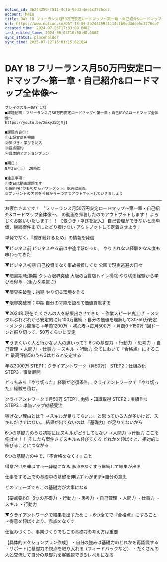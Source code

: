 ```yaml
---
notion_id: 3b244259-f511-4cfb-9ed3-dee5c3776ce7
account: Main
title: DAY 18 フリーランス月50万円安定ロードマップ〜第一章・自己紹介&ロードマップ全体像〜
url: https://www.notion.so/DAY-18-50-3b244259f5114cfb9ed3dee5c3776ce7
created_time: 2024-07-26T17:03:00.000Z
last_edited_time: 2024-08-03T10:58:00.000Z
sync_status: placeholder
sync_time: 2025-07-12T15:01:15.021054
---
```

# DAY 18 フリーランス月50万円安定ロードマップ〜第一章・自己紹介&ロードマップ全体像〜

```plain text
ブレイクスルーDAY 17】
■課題動画：フリーランス月50万円安定ロードマップ〜第一章・自己紹介&ロードマップ全体像〜
https://youtu.be/Xmky35DjVjI

■課題内容①：
①上記文章を視聴
②気づき・学びを記入
③要点要約
④具体的アクションプラン

■期日：
8月3日(土)　20時迄

■注意事項：
①本日は動画課題です
②最新verのものからアウトプット。脱完璧主義。
③プレゼントの内容を今日から一つずつアウトプットしていきましょう
```
---
お疲れさまです！
〝フリーランス月50万円安定ロードマップ〜第一章・自己紹介&ロードマップ全体像〜〟
の動画を拝聴したのでアウトプットします！
よろしくお願いいたします！！
【気づき・学びを記入】
自己管理ができないと高単価、継続案件までにたどり着けない
アウトプットして定着させよう！

単発でなく、『稼ぎ続けるため』の情報を発信

▼ビジネス前
ビジネスやる前は中途半端だった。
やりきれない経験をなん度も味わってきた

▼ビジネス初期
自己投資でなく事故投資してた
公園で現実逃避の日々

▼暗黒期/転換期
クレカ限界突破
大阪の百貨店トイレ掃除
やり切る経験から学びを得る
（全力＆素直さ）

▼限界突破塾：初期
やり切る環境を作る

▼限界突破塾：中期
自分の才能を認めて価値貢献する

▼2024年現在
たくさんの人を結果出させてきた
・作業スピード鬼上げ
・メンタルぶれぶれから安定的に月100万継続
・自分の価値を理解して30-50万安定
・メンタル闇落ち→年商1200万
・初心者→毎月500万
・月商0→150万
1回ドーンと振り切って、50万くらいに安定

▼うまくいく人と行かない人の違いって？
6つの基礎力
・行動力
・思考力
・自己管理
・人間力
・仕事力
・スキル
・行動力
全てにおいて『合格点』にすること
最高評価5のうち3はとると安定する

年収3000万
STEP1：クライアントワーク（月50万）
STEP2：仕組み化
STEP3：事業展開

どっちみち『やり切った』経験が必須条件。
クライアントワークで『やり切った』経験を積む。

クライアントワークで月50万
STEP1：勉強・知識取得
STEP2：実績作り
STEP3：単価アップ継続受注

稼げない理由とは？
→スキルが足りてない、、、と思っている人が多いけど、スキルだけではない。
結果が出てないのは
『基礎力』が足りてないから

6つの基礎力のうち初期にはスキルがどうしてもない
→人間力
→行動力
ここを伸ばす！！
そしたら案件きてスキルも伸びてくる
どれかを伸ばすと、相対的に伸びることにつながる

6つの基礎力の中で、『不合格をなくす』こと

得意だけを伸ばす→一発屋になる
赤点をなくす→継続して結果が出る

仕事をする上での基礎中の基礎を伸ばす
わがまま≠自分の意思

どのフェーズでもこの基礎力が大事になる

【要点要約】
6つの基礎力
・行動力
・思考力
・自己管理
・人間力
・仕事力
・スキル
・行動力

▼クライアントワークで結果を出すために
・6つ全てで『合格点』にすること
・得意を伸ばすより、赤点をなくす

仕組みづくり、事業づくりでもこの基礎力の考え方は重要

【具体的アクションプラン作成】
・自分の強みは基礎力のどれかを再認識する
・サポートに基礎力の視点を取り入れる（フィードバックなど）
・たくさんの人と交流して自分の基礎力を客観視できるレベルになる



